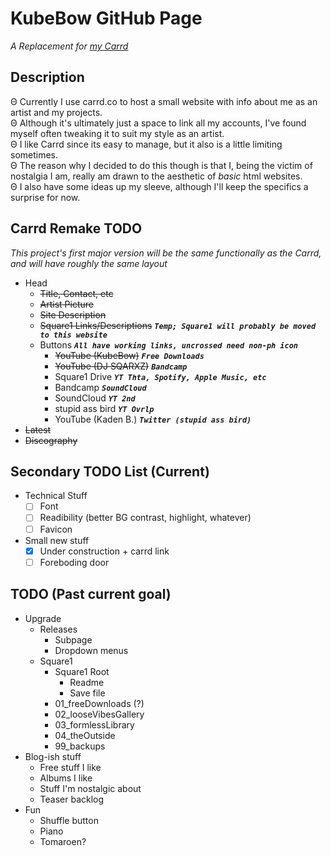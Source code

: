# KubeBow GitHub Page
*A Replacement for [my Carrd](https://KubeBow.carrd.co)*
## Description
Θ Currently I use carrd.co to host a small website with info about me as an artist and my projects.<br>
Θ Although it's ultimately just a space to link all my accounts, I've found myself often tweaking it to suit my style as an artist.<br>
Θ I like Carrd since its easy to manage, but it also is a little limiting sometimes.<br>
Θ The reason why I decided to do this though is that I, being the victim of nostalgia I am, really am 
drawn to the aesthetic of *basic* html websites.<br>
Θ I also have some ideas up my sleeve, although I'll keep the specifics a surprise for now.<br>
## Carrd Remake TODO
*This project's first major version will be the same functionally as the Carrd, and will have roughly the same layout*
- Head
	- ~~Title, Contact, etc~~
	- ~~Artist Picture~~
	- ~~Site Description~~
	- ~~Square1 Links/Descriptions~~ ***`Temp; Square1 will probably be moved to this website`***
	- Buttons ***`All have working links, uncrossed need non-ph icon`***
		- ~~YouTube (KubeBow)~~ ***`Free Downloads`***
		- ~~YouTube (DJ SQARXZ)~~ ***`Bandcamp`***
		- Square1 Drive ***`YT Thta, Spotify, Apple Music, etc`***
		- Bandcamp ***`SoundCloud`***
		- SoundCloud ***`YT 2nd`***
		- stupid ass bird ***`YT Ovrlp`***
		- YouTube (Kaden B.) ***`Twitter (stupid ass bird)`***
- ~~Latest~~
- ~~Discography~~
## Secondary TODO List (Current)
- Technical Stuff
	- [ ] Font
	- [ ] Readibility (better BG contrast, highlight, whatever)
	- [ ] Favicon
- Small new stuff
	- [x] Under construction + carrd link
	- [ ] Foreboding door
## TODO (Past current goal)
- Upgrade
	- Releases
		- Subpage
		- Dropdown menus
	- Square1
		- Square1 Root
			- Readme
			- Save file
		- 01_freeDownloads (?)
		- 02_looseVibesGallery
		- 03_formlessLibrary
		- 04_theOutside
		- 99_backups
- Blog-ish stuff
	- Free stuff I like
	- Albums I like
	- Stuff I'm nostalgic about
	- Teaser backlog
- Fun
	- Shuffle button
	- Piano
	- Tomaroen?